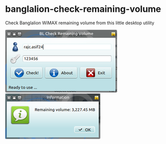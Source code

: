 # banglalion-check-remaining-volume

Check Banglalion WiMAX remaining volume from this little desktop utility

![Main](src/screenshot-main.png)
![Balance](src/screenshot-dialog.png)
